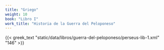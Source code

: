 ```yaml
---
title: "Griego"
weight: 10
book: "Libro I"
work_title: "Historia de la Guerra del Peloponeso"
---
```

{{< greek_text "static/data/libros/guerra-del-peloponeso/perseus-lib-1.xml" "146" >}}